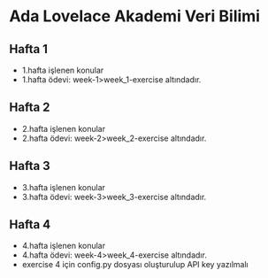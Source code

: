 
# Ada Lovelace Akademi Veri Bilimi
## Hafta 1
  - 1.hafta işlenen konular
  - 1.hafta ödevi: week-1>week_1-exercise altındadır.
## Hafta 2
  - 2.hafta işlenen konular
  - 2.hafta ödevi: week-2>week_2-exercise altındadır.
## Hafta 3
  - 3.hafta işlenen konular
  - 3.hafta ödevi: week-3>week_3-exercise altındadır.
## Hafta 4
  - 4.hafta işlenen konular
  - 4.hafta ödevi: week-4>week_4-exercise altındadır.
  - exercise 4 için config.py dosyası oluşturulup API key yazılmalı


  

